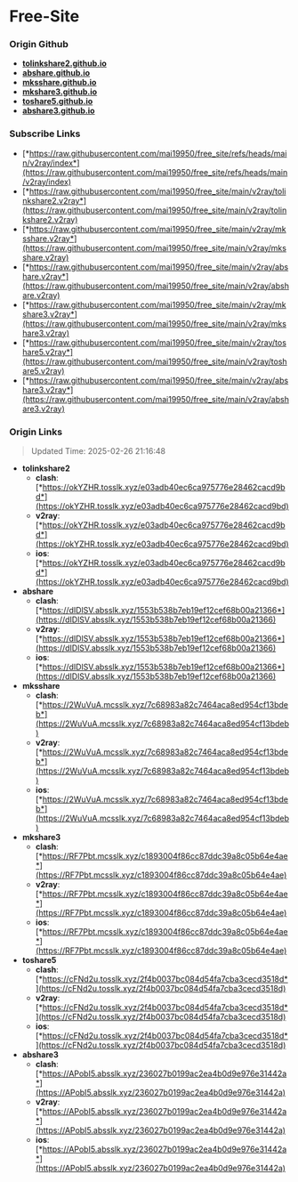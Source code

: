 # Free-Site

### Origin Github

- [**tolinkshare2.github.io**](https://github.com/tolinkshare2/tolinkshare2.github.io)
- [**abshare.github.io**](https://github.com/abshare/abshare.github.io)
- [**mksshare.github.io**](https://github.com/mksshare/mksshare.github.io)
- [**mkshare3.github.io**](https://github.com/mkshare3/mkshare3.github.io)
- [**toshare5.github.io**](https://github.com/toshare5/toshare5.github.io)
- [**abshare3.github.io**](https://github.com/abshare3/abshare3.github.io)

### Subscribe Links

- [*https://raw.githubusercontent.com/mai19950/free_site/refs/heads/main/v2ray/index*](https://raw.githubusercontent.com/mai19950/free_site/refs/heads/main/v2ray/index)
- [*https://raw.githubusercontent.com/mai19950/free_site/main/v2ray/tolinkshare2.v2ray*](https://raw.githubusercontent.com/mai19950/free_site/main/v2ray/tolinkshare2.v2ray)
- [*https://raw.githubusercontent.com/mai19950/free_site/main/v2ray/mksshare.v2ray*](https://raw.githubusercontent.com/mai19950/free_site/main/v2ray/mksshare.v2ray)
- [*https://raw.githubusercontent.com/mai19950/free_site/main/v2ray/abshare.v2ray*](https://raw.githubusercontent.com/mai19950/free_site/main/v2ray/abshare.v2ray)
- [*https://raw.githubusercontent.com/mai19950/free_site/main/v2ray/mkshare3.v2ray*](https://raw.githubusercontent.com/mai19950/free_site/main/v2ray/mkshare3.v2ray)
- [*https://raw.githubusercontent.com/mai19950/free_site/main/v2ray/toshare5.v2ray*](https://raw.githubusercontent.com/mai19950/free_site/main/v2ray/toshare5.v2ray)
- [*https://raw.githubusercontent.com/mai19950/free_site/main/v2ray/abshare3.v2ray*](https://raw.githubusercontent.com/mai19950/free_site/main/v2ray/abshare3.v2ray)

### Origin Links

> Updated Time: 2025-02-26 21:16:48

- **tolinkshare2**
  - **clash**: [*https://okYZHR.tosslk.xyz/e03adb40ec6ca975776e28462cacd9bd*](https://okYZHR.tosslk.xyz/e03adb40ec6ca975776e28462cacd9bd)
  - **v2ray**: [*https://okYZHR.tosslk.xyz/e03adb40ec6ca975776e28462cacd9bd*](https://okYZHR.tosslk.xyz/e03adb40ec6ca975776e28462cacd9bd)
  - **ios**: [*https://okYZHR.tosslk.xyz/e03adb40ec6ca975776e28462cacd9bd*](https://okYZHR.tosslk.xyz/e03adb40ec6ca975776e28462cacd9bd)
- **abshare**
  - **clash**: [*https://dIDlSV.absslk.xyz/1553b538b7eb19ef12cef68b00a21366*](https://dIDlSV.absslk.xyz/1553b538b7eb19ef12cef68b00a21366)
  - **v2ray**: [*https://dIDlSV.absslk.xyz/1553b538b7eb19ef12cef68b00a21366*](https://dIDlSV.absslk.xyz/1553b538b7eb19ef12cef68b00a21366)
  - **ios**: [*https://dIDlSV.absslk.xyz/1553b538b7eb19ef12cef68b00a21366*](https://dIDlSV.absslk.xyz/1553b538b7eb19ef12cef68b00a21366)
- **mksshare**
  - **clash**: [*https://2WuVuA.mcsslk.xyz/7c68983a82c7464aca8ed954cf13bdeb*](https://2WuVuA.mcsslk.xyz/7c68983a82c7464aca8ed954cf13bdeb)
  - **v2ray**: [*https://2WuVuA.mcsslk.xyz/7c68983a82c7464aca8ed954cf13bdeb*](https://2WuVuA.mcsslk.xyz/7c68983a82c7464aca8ed954cf13bdeb)
  - **ios**: [*https://2WuVuA.mcsslk.xyz/7c68983a82c7464aca8ed954cf13bdeb*](https://2WuVuA.mcsslk.xyz/7c68983a82c7464aca8ed954cf13bdeb)
- **mkshare3**
  - **clash**: [*https://RF7Pbt.mcsslk.xyz/c1893004f86cc87ddc39a8c05b64e4ae*](https://RF7Pbt.mcsslk.xyz/c1893004f86cc87ddc39a8c05b64e4ae)
  - **v2ray**: [*https://RF7Pbt.mcsslk.xyz/c1893004f86cc87ddc39a8c05b64e4ae*](https://RF7Pbt.mcsslk.xyz/c1893004f86cc87ddc39a8c05b64e4ae)
  - **ios**: [*https://RF7Pbt.mcsslk.xyz/c1893004f86cc87ddc39a8c05b64e4ae*](https://RF7Pbt.mcsslk.xyz/c1893004f86cc87ddc39a8c05b64e4ae)
- **toshare5**
  - **clash**: [*https://cFNd2u.tosslk.xyz/2f4b0037bc084d54fa7cba3cecd3518d*](https://cFNd2u.tosslk.xyz/2f4b0037bc084d54fa7cba3cecd3518d)
  - **v2ray**: [*https://cFNd2u.tosslk.xyz/2f4b0037bc084d54fa7cba3cecd3518d*](https://cFNd2u.tosslk.xyz/2f4b0037bc084d54fa7cba3cecd3518d)
  - **ios**: [*https://cFNd2u.tosslk.xyz/2f4b0037bc084d54fa7cba3cecd3518d*](https://cFNd2u.tosslk.xyz/2f4b0037bc084d54fa7cba3cecd3518d)
- **abshare3**
  - **clash**: [*https://APobI5.absslk.xyz/236027b0199ac2ea4b0d9e976e31442a*](https://APobI5.absslk.xyz/236027b0199ac2ea4b0d9e976e31442a)
  - **v2ray**: [*https://APobI5.absslk.xyz/236027b0199ac2ea4b0d9e976e31442a*](https://APobI5.absslk.xyz/236027b0199ac2ea4b0d9e976e31442a)
  - **ios**: [*https://APobI5.absslk.xyz/236027b0199ac2ea4b0d9e976e31442a*](https://APobI5.absslk.xyz/236027b0199ac2ea4b0d9e976e31442a)
